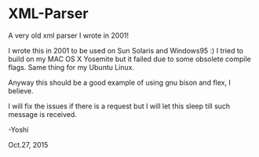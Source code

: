# XML-Parser
A very old xml parser I wrote in 2001! 

I wrote this in 2001 to be used on Sun Solaris and Windows95 :) I tried to build on
my MAC OS X Yosemite but it failed due to some obsolete compile flags.
Same thing for my Ubuntu Linux. 

Anyway this should be a good example of using gnu bison and flex, I believe.

I will fix the issues if there is a request but I will let this sleep 
till such message is received. 

-Yoshi

Oct.27, 2015

